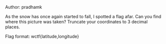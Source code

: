 Author: pradhamk

As the snow has once again started to fall, I spotted a flag afar. Can you find where this picture was taken? Truncate your coordinates to 3 decimal places.

Flag format: wctf{latitude,longitude}
